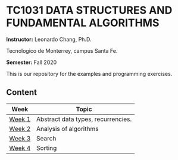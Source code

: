 # TC1031 DATA STRUCTURES AND FUNDAMENTAL ALGORITHMS 

**Instructor:** Leonardo Chang, Ph.D.

Tecnologico de Monterrey, campus Santa Fe.

**Semester:** Fall 2020

This is our repository for the examples and programming exercises.

## Content

| Week | Topic |
| ---  | ------- |
| [Week 1](https://github.com/leonardochang36/TC1031-202013-DSA/tree/master/week1) | Abstract data types, recurrencies. |
| [Week 2](https://github.com/leonardochang36/TC1031-202013-DSA/tree/master/week2) | Analysis of algorithms |
| [Week 3](https://github.com/leonardochang36/TC1031-202013-DSA/tree/master/week3) | Search |
| [Week 4](https://github.com/leonardochang36/TC1031-202013-DSA/tree/master/week4) | Sorting |
